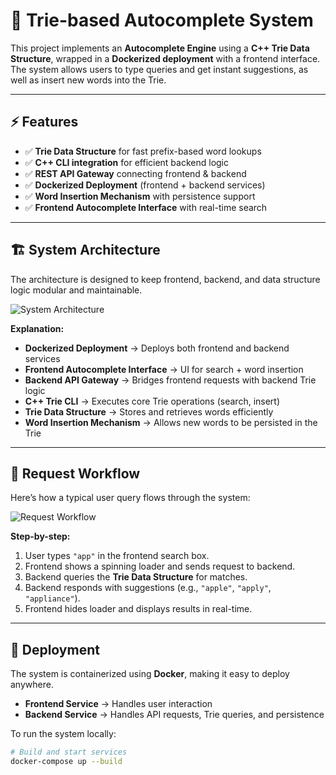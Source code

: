 # 🔎 Trie-based Autocomplete System

This project implements an **Autocomplete Engine** using a **C++ Trie Data Structure**, wrapped in a **Dockerized deployment** with a frontend interface. The system allows users to type queries and get instant suggestions, as well as insert new words into the Trie.

---

## ⚡ Features
- ✅ **Trie Data Structure** for fast prefix-based word lookups  
- ✅ **C++ CLI integration** for efficient backend logic  
- ✅ **REST API Gateway** connecting frontend & backend  
- ✅ **Dockerized Deployment** (frontend + backend services)  
- ✅ **Word Insertion Mechanism** with persistence support  
- ✅ **Frontend Autocomplete Interface** with real-time search  

---

## 🏗️ System Architecture

The architecture is designed to keep frontend, backend, and data structure logic modular and maintainable.

![System Architecture](./images/system_architecture.png)

**Explanation:**
- **Dockerized Deployment** → Deploys both frontend and backend services  
- **Frontend Autocomplete Interface** → UI for search + word insertion  
- **Backend API Gateway** → Bridges frontend requests with backend Trie logic  
- **C++ Trie CLI** → Executes core Trie operations (search, insert)  
- **Trie Data Structure** → Stores and retrieves words efficiently  
- **Word Insertion Mechanism** → Allows new words to be persisted in the Trie  

---

## 🔄 Request Workflow

Here’s how a typical user query flows through the system:

![Request Workflow](./images/request_workflow.png)

**Step-by-step:**
1. User types `"app"` in the frontend search box.  
2. Frontend shows a spinning loader and sends request to backend.  
3. Backend queries the **Trie Data Structure** for matches.  
4. Backend responds with suggestions (e.g., `"apple"`, `"apply"`, `"appliance"`).  
5. Frontend hides loader and displays results in real-time.  

---

## 🐳 Deployment

The system is containerized using **Docker**, making it easy to deploy anywhere.  
- **Frontend Service** → Handles user interaction  
- **Backend Service** → Handles API requests, Trie queries, and persistence  

To run the system locally:
```bash
# Build and start services
docker-compose up --build
